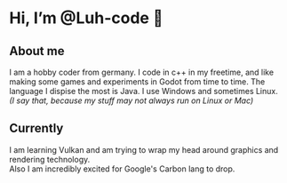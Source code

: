 # Hi, I’m @Luh-code 👋
## About me
I am a hobby coder from germany.
I code in c++ in my freetime, and like making some games and experiments in Godot from time to time.
The language I dispise the most is Java.
I use Windows and sometimes Linux.  
_(I say that, because my stuff may not always run on Linux or Mac)_
## Currently
I am learning Vulkan and am trying to wrap my head around graphics and rendering technology.  
Also I am incredibly excited for Google's Carbon lang to drop.

<!---
Luh-code/Luh-code is a ✨ special ✨ repository because its `README.md` (this file) appears on your GitHub profile.
You can click the Preview link to take a look at your changes.
--->
